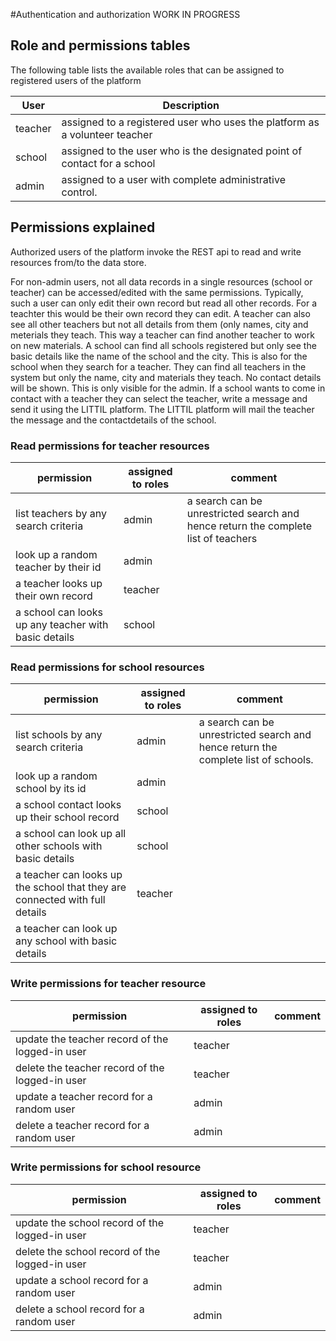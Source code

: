 #Authentication and authorization WORK IN PROGRESS

## Role and permissions tables

The following table lists the available roles that can be assigned to registered users of the platform

| User | Description |
| ----------- | ----------- |
|teacher|assigned to a registered user who uses the platform as a volunteer teacher |
|school|assigned to the user who is the designated point of contact for a school |
|admin|assigned to a user with complete administrative control. |

## Permissions explained

Authorized users of the platform invoke the REST api to read and write resources from/to the data store.

For non-admin users, not all data records in a single resources (school or teacher) can be accessed/edited with the same permissions.
Typically, such a user can only edit their own record but read all other records. For a teachter this would be their own record they can edit. A teacher can also see all other teachers but not all details from them (only names, city and meterials they teach. This way a teacher can find another teacher to work on new materials.
A school can find all schools registered but only see the basic details like the name of the school and the city. This is also for the school when they search for a teacher. They can find all teachers in the system but only the name, city and materials they teach.
No contact details will be shown. This is only visible for the admin. If a school wants to come in contact with a teacher they can select the teacher, write a message and send it using the LITTIL platform. The LITTIL platform will mail the teacher the message and the contactdetails of the school.

### Read permissions for teacher resources

| permission | assigned to roles | comment |
| ---- | ---- | ---- |
| list teachers by any search criteria | admin | a search can be unrestricted search and hence return the complete list of teachers|
| look up a random teacher by their id | admin |
| a teacher looks up their own record | teacher|
| a school can looks up any teacher with basic details | school |  |

### Read permissions for school resources

| permission | assigned to roles | comment |
| ---- | ---- | ---- |
| list schools by any search criteria | admin | a search can be unrestricted search and hence return the complete list of schools.|
| look up a random school by its id | admin |
| a school contact looks up their school record | school | 
| a school can look up all other schools with basic details | school |
| a teacher can looks up the school that they are connected with full details | teacher |
| a teacher can look up any school with basic details |


### Write permissions for teacher resource

| permission | assigned to roles | comment |
| ---- | ---- | ---- |
|update the teacher record of the logged-in user|teacher||
|delete the teacher record of the logged-in user|teacher||
|update a teacher record for a random user|admin||
|delete a teacher record for a random user|admin||

### Write permissions for school resource

| permission | assigned to roles | comment |
| ---- | ---- | ---- |
|update the school record of the logged-in user|teacher||
|delete the school record of the logged-in user|teacher||
|update a school record for a random user|admin||
|delete a school record for a random user|admin||

